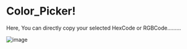 # Color_Picker!

Here, You can directly copy your selected HexCode or RGBCode.........

![image](https://user-images.githubusercontent.com/81670997/166094596-c43f0c15-531f-41a9-9823-1ca7f87502a8.png)

